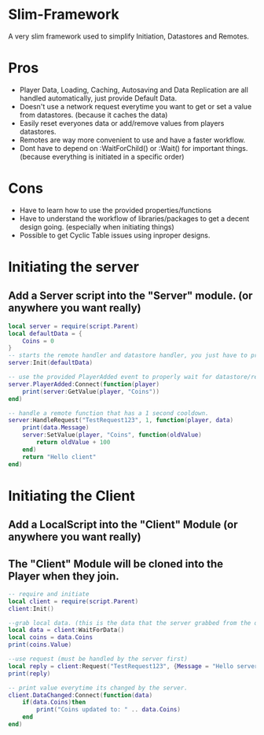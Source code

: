 # Slim-Framework
A very slim framework used to simplify Initiation, Datastores and Remotes.

# Pros
* Player Data, Loading, Caching, Autosaving and Data Replication are all handled automatically, just provide Default Data.
* Doesn't use a network request everytime you want to get or set a value from datastores. (because it caches the data)
* Easily reset everyones data or add/remove values from players datastores.
* Remotes are way more convenient to use and have a faster workflow.
* Dont have to depend on :WaitForChild() or :Wait() for important things. (because everything is initiated in a specific order)

# Cons
* Have to learn how to use the provided properties/functions
* Have to understand the workflow of libraries/packages to get a decent design going. (especially when initiating things)
* Possible to get Cyclic Table issues using inproper designs.


# Initiating the server
## Add a Server script into the "Server" module. (or anywhere you want really)

```lua
local server = require(script.Parent)
local defaultData = {
    Coins = 0
}
-- starts the remote handler and datastore handler, you just have to provide default player data for the datastore.
server:Init(defaultData)

-- use the provided PlayerAdded event to properly wait for datastore/remote handler to initiate.
server.PlayerAdded:Connect(function(player)
    print(server:GetValue(player, "Coins"))
end)

-- handle a remote function that has a 1 second cooldown.
server:HandleRequest("TestRequest123", 1, function(player, data)
    print(data.Message)
    server:SetValue(player, "Coins", function(oldValue)
        return oldValue + 100
    end)
    return "Hello client"
end)


```

# Initiating the Client
## Add a LocalScript into the "Client" Module (or anywhere you want really)
## The "Client" Module will be cloned into the Player when they join.

```lua
-- require and initiate
local client = require(script.Parent)
client:Init()

--grab local data. (this is the data that the server grabbed from the datastore and then replicated to the client)
local data = client:WaitForData()
local coins = data.Coins
print(coins.Value)

--use request (must be handled by the server first)
local reply = client:Request("TestRequest123", {Message = "Hello server"})
print(reply)

-- print value everytime its changed by the server.
client.DataChanged:Connect(function(data)
    if(data.Coins)then
        print("Coins updated to: " .. data.Coins)
    end
end)




```



